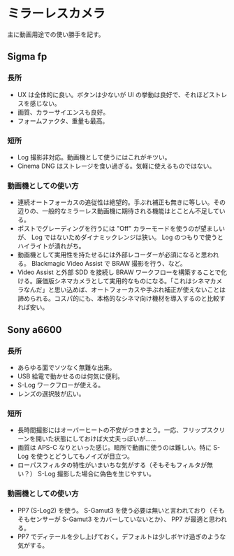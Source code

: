 # ミラーレスカメラ

主に動画用途での使い勝手を記す。

## Sigma fp

### 長所

- UX は全体的に良い。ボタンは少ないが UI の挙動は良好で、それほどストレスを感じない。
- 画質、カラーサイエンスも良好。
- フォームファクタ、重量も最高。

### 短所

- Log 撮影非対応。動画機として使うにはこれがキツい。
- Cinema DNG はストレージを食い過ぎる。気軽に使えるものではない。

### 動画機としての使い方

- 連続オートフォーカスの追従性は絶望的。手ぶれ補正も無きに等しい。その辺りの、一般的なミラーレス動画機に期待される機能はとことん不足している。
- ポストでグレーディングを行うには "Off" カラーモードを使うのが望ましいが、 Log ではないためダイナミックレンジは狭い。 Log のつもりで使うとハイライトが潰れがち。
- 動画機として実用性を持たせるには外部レコーダーが必須になると思われる。 Blackmagic Video Assist で BRAW 撮影を行う、など。
- Video Assist と外部 SDD を接続し BRAW ワークフローを構築することで化ける。廉価版シネマカメラとして実用的なものになる。「これはシネマカメラなんだ」と思い込めば、オートフォーカスや手ぶれ補正が使えないことは諦められる。コスパ的にも、本格的なシネマ向け機材を導入するのと比較すれば安い。

## Sony a6600

### 長所

- あらゆる面でソツなく無難な出来。
- USB 給電で動かせるのは何気に便利。
- S-Log ワークフローが使える。
- レンズの選択肢が広い。

### 短所

- 長時間撮影にはオーバーヒートの不安がつきまとう。一応、フリップスクリーンを開いた状態にしておけば大丈夫っぽいが……
- 画質は APS-C なりといった感じ。暗所で動画に使うのは難しい。特に S-Log を使うとどうしてもノイズが目立つ。
- ローパスフィルタの特性がいまいちな気がする（そもそもフィルタが無い？） S-Log 撮影した場合に偽色を生じやすい。

### 動画機としての使い方

- PP7 (S-Log2) を使う。 S-Gamut3 を使う必要は無いと言われており（そもそもセンサーが S-Gamut3 をカバーしていないとか）、 PP7 が最適と思われる。
- PP7 でディテールを少し上げておく。デフォルトは少しボヤけ過ぎのような気がする。
